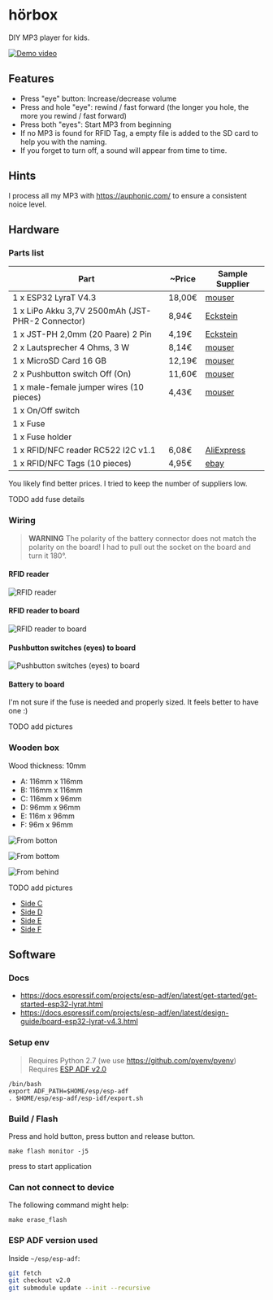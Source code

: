 # hörbox

DIY MP3 player for kids.

[![Demo video](./doc/demo.png)](https://youtu.be/Yf6WE-lvUVw)

## Features

* Press "eye" button: Increase/decrease volume
* Press and hole "eye": rewind / fast forward (the longer you hole, the more you rewind / fast forward)
* Press both "eyes": Start MP3 from beginning
* If no MP3 is found for RFID Tag, a empty file is added to the SD card to help you with the naming.
* If you forget to turn off, a sound will appear from time to time.

## Hints

I process all my MP3 with https://auphonic.com/ to ensure a consistent noice level.

## Hardware

### Parts list

| Part                                             | ~Price | Sample Supplier |
| ------------------------------------------------ | ------ | --------------- |
| 1 x ESP32 LyraT V4.3                             | 18,00€ | [mouser](https://www.mouser.de/ProductDetail/356-ESP32-LYRAT) |
| 1 x LiPo Akku 3,7V 2500mAh (JST-PHR-2 Connector) |  8,94€ | [Eckstein](https://eckstein-shop.de/LiPoAkkuLithium-IonPolymerBatterie32C7V2500mAhJST-PHConnector) |
| 1 x JST-PH 2,0mm (20 Paare) 2 Pin                |  4,19€ | [Eckstein](https://eckstein-shop.de/JST-PH22C0mmStecker26DrahtmitJST-PHBuchseKit20Paare2Pin) |
| 2 x Lautsprecher 4 Ohms, 3 W                     |  8,14€ | [mouser](https://www.mouser.de/ProductDetail/665-AS07104PO-R) |
| 1 x MicroSD Card 16 GB                           | 12,19€ | [mouser](https://www.mouser.de/ProductDetail/467-SDSDQAB-016G-J) |
| 2 x Pushbutton switch Off (On)                   | 11,60€ | [mouser](https://www.mouser.de/ProductDetail/612-PV2F240NN) |
| 1 x male-female jumper wires (10 pieces)         |  4,43€ | [mouser](https://mou.sr/3SfRufG) |
| 1 x On/Off switch                                |        | | 
| 1 x Fuse                                         |        | |
| 1 x Fuse holder                                  |        | |
| 1 x RFID/NFC reader RC522 I2C v1.1               |  6,08€ | [AliExpress](https://de.aliexpress.com/item/32790073855.html) |
| 1 x RFID/NFC Tags (10 pieces)                    |  4,95€ | [ebay](https://www.ebay.de/itm/10-Stuck-NFC-Tags-Sticker-13-56MHz-Ntag213-rund-25mm-ISO14443A-NTAG-213/123385943615?hash=item1cba60163f:g:PHIAAOSwxORdrI~e) |

You likely find better prices. I tried to keep the number of suppliers low.

TODO add fuse details

### Wiring

> **WARNING**
> The polarity of the battery connector does not match the polarity on the board! I had to pull out the socket on the board and turn it 180°.

#### RFID reader

![RFID reader](./doc/wiring-rfid-reader.jpg)

#### RFID reader to board

![RFID reader to board](./doc/wiring-rfid-board.jpg)

#### Pushbutton switches (eyes) to board

![Pushbutton switches (eyes) to board](./doc/wiring-eyes.jpg)

#### Battery to board

I'm not sure if the fuse is needed and properly sized. It feels better to have one :)

TODO add pictures

### Wooden box

Wood thickness: 10mm

* A: 116mm x 116mm
* B: 116mm x 116mm
* C: 116mm x 96mm
* D: 96mm x 96mm
* E: 116m x 96mm
* F: 96m x 96mm

![From botton](./doc/box-from-bottom.png)

![From bottom](./doc/box-from-top.png)

![From behind](./doc/box-from-behind.png)

TODO add pictures

* [Side C](./doc/box-c.pdf)
* [Side D](./doc/box-d.pdf)
* [Side E](./doc/box-e.pdf)
* [Side F](./doc/box-f.pdf)

## Software 

### Docs

* https://docs.espressif.com/projects/esp-adf/en/latest/get-started/get-started-esp32-lyrat.html
* https://docs.espressif.com/projects/esp-adf/en/latest/design-guide/board-esp32-lyrat-v4.3.html


### Setup env

> Requires Python 2.7 (we use https://github.com/pyenv/pyenv)
> Requires [ESP ADF v2.0](https://docs.espressif.com/projects/esp-adf/en/v2.0/get-started/index.html)

```
/bin/bash
export ADF_PATH=$HOME/esp/esp-adf
. $HOME/esp/esp-adf/esp-idf/export.sh
```

### Build / Flash

Press and hold <Boot> button, press <Reset> button and release <Boot> button.

```
make flash monitor -j5
```

press <Reset> to start application

### Can not connect to device

The following command might help:

```
make erase_flash
```

### ESP ADF version used

Inside `~/esp/esp-adf`:

```bash
git fetch
git checkout v2.0
git submodule update --init --recursive
```
